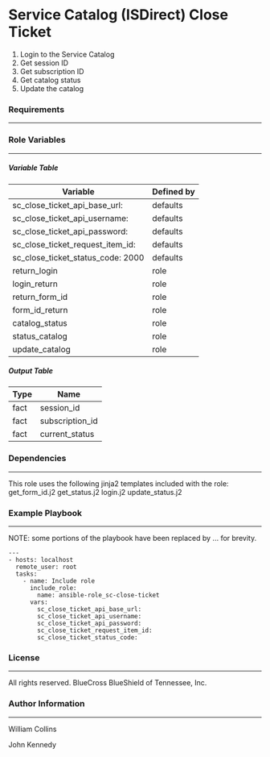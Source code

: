 # Service Catalog (ISDirect) Close Ticket

1. Login to the Service Catalog
2. Get session ID
3. Get subscription ID
4. Get catalog status
5. Update the catalog

### Requirements
------------

### Role Variables
--------------

##### Variable Table

| Variable | Defined by |
|----------|------------|
| sc_close_ticket_api_base_url: | defaults |
| sc_close_ticket_api_username: | defaults |
| sc_close_ticket_api_password: | defaults |
| sc_close_ticket_request_item_id: | defaults |
| sc_close_ticket_status_code: 2000 | defaults |
| return_login | role |
| login_return | role |
| return_form_id | role |
| form_id_return | role |
| catalog_status | role |
| status_catalog | role |
| update_catalog | role |


##### Output Table
| Type | Name |
|------|------|
| fact | session_id |
| fact | subscription_id |
| fact | current_status |


### Dependencies
------------
This role uses the following jinja2 templates included with the role:
  get_form_id.j2
  get_status.j2
  login.j2
  update_status.j2

### Example Playbook
----------------
NOTE: some portions of the playbook have been replaced by ... for brevity.

```
---
- hosts: localhost
  remote_user: root
  tasks:
    - name: Include role
      include_role:
        name: ansible-role_sc-close-ticket
      vars:
        sc_close_ticket_api_base_url:
        sc_close_ticket_api_username:
        sc_close_ticket_api_password:
        sc_close_ticket_request_item_id:
        sc_close_ticket_status_code:
```
### License
-------

All rights reserved. BlueCross BlueShield of Tennessee, Inc.

### Author Information
------------------

William Collins

John Kennedy
